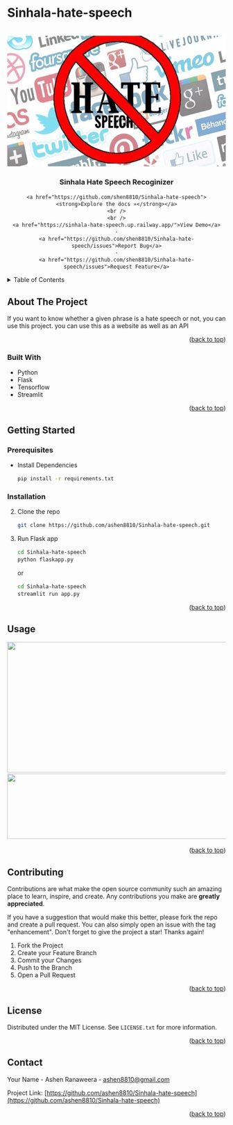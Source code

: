 # Sinhala-hate-speech

<a name="readme-top"></a>


<br />
<div align="center">
  <a href="https://github.com/ashen8810/Sinhala-hate-speech">
    <img src="images/1520125946303.jpg" alt="Logo" width="600" height="300">
  </a>

  <h3 align="center">Sinhala Hate Speech Recoginizer</h3>

  <p align="center">
    
 
    <a href="https://github.com/shen8810/Sinhala-hate-speech"><strong>Explore the docs »</strong></a>
    <br />
    <br />
    <a href="https://sinhala-hate-speech.up.railway.app/">View Demo</a>
    ·
    <a href="https://github.com/shen8810/Sinhala-hate-speech/issues">Report Bug</a>
    ·
    <a href="https://github.com/shen8810/Sinhala-hate-speech/issues">Request Feature</a>
  </p>
</div>



<!-- TABLE OF CONTENTS -->
<details>
  <summary>Table of Contents</summary>
  <ol>
    <li>
      <a href="#about-the-project">About The Project</a>
      <ul>
        <li><a href="#built-with">Built With</a></li>
      </ul>
    </li>
    <li>
      <a href="#getting-started">Getting Started</a>
      <ul>
        <li><a href="#prerequisites">Prerequisites</a></li>
        <li><a href="#installation">Installation</a></li>
      </ul>
    </li>
    <li><a href="#usage">Usage</a></li>
    <li><a href="#roadmap">Roadmap</a></li>
    <li><a href="#contributing">Contributing</a></li>
    <li><a href="#license">License</a></li>
    <li><a href="#contact">Contact</a></li>
    <li><a href="#acknowledgments">Acknowledgments</a></li>
  </ol>
</details>



<!-- ABOUT THE PROJECT -->
## About The Project



If you want to know whether a given phrase is a hate speech or not, you  can use this project.
you can use this as a website as well as an API 

<p align="right">(<a href="#readme-top">back to top</a>)</p>



### Built With


  - Python
  - Flask
  - Tensorflow
  - Streamlit
 
<p align="right">(<a href="#readme-top">back to top</a>)</p>



<!-- GETTING STARTED -->
## Getting Started



### Prerequisites

* Install Dependencies 
  ```sh
  pip install -r requirements.txt
  ```

### Installation


2. Clone the repo
   ```sh
   git clone https://github.com/ashen8810/Sinhala-hate-speech.git
   ```

2. Run Flask app
   ```sh
   cd Sinhala-hate-speech
   python flaskapp.py
   ```
   or
   
    ```sh
   cd Sinhala-hate-speech
   streamlit run app.py
   ```
   

<p align="right">(<a href="#readme-top">back to top</a>)</p>



<!-- USAGE EXAMPLES -->
## Usage

<a>
    <img src="https://github.com/ashen8810/resumewebsite/blob/master/assets/images/Screenshot1.png"  width="600" height="300">
  </a>
  <a>
    <img src="https://github.com/ashen8810/resumewebsite/blob/master/assets/images/Screenshot%202022-03-01%20151133.png" width="600" height="150">
  </a>

<p align="right">(<a href="#readme-top">back to top</a>)</p>



<!-- CONTRIBUTING -->
## Contributing

Contributions are what make the open source community such an amazing place to learn, inspire, and create. Any contributions you make are **greatly appreciated**.

If you have a suggestion that would make this better, please fork the repo and create a pull request. You can also simply open an issue with the tag "enhancement".
Don't forget to give the project a star! Thanks again!

1. Fork the Project
2. Create your Feature Branch 
3. Commit your Changes 
4. Push to the Branch 
5. Open a Pull Request

<p align="right">(<a href="#readme-top">back to top</a>)</p>



<!-- LICENSE -->
## License

Distributed under the MIT License. See `LICENSE.txt` for more information.

<p align="right">(<a href="#readme-top">back to top</a>)</p>



<!-- CONTACT -->
## Contact

Your Name - Ashen Ranaweera - ashen8810@gmail.com

Project Link: [https://github.com/ashen8810/Sinhala-hate-speech](https://github.com/ashen8810/Sinhala-hate-speech)

<p align="right">(<a href="#readme-top">back to top</a>)</p>




<!-- 

<!-- MARKDOWN LINKS & IMAGES -->
<!-- https://www.markdownguide.org/basic-syntax/#reference-style-links 
[contributors-shield]: https://img.shields.io/github/contributors/othneildrew/Best-README-Template.svg?style=for-the-badge
[contributors-url]: https://github.com/othneildrew/Best-README-Template/graphs/contributors
[forks-shield]: https://img.shields.io/github/forks/othneildrew/Best-README-Template.svg?style=for-the-badge
[forks-url]: https://github.com/othneildrew/Best-README-Template/network/members
[stars-shield]: https://img.shields.io/github/stars/othneildrew/Best-README-Template.svg?style=for-the-badge
[stars-url]: https://github.com/othneildrew/Best-README-Template/stargazers
[issues-shield]: https://img.shields.io/github/issues/othneildrew/Best-README-Template.svg?style=for-the-badge
[issues-url]: https://github.com/othneildrew/Best-README-Template/issues
[license-shield]: https://img.shields.io/github/license/othneildrew/Best-README-Template.svg?style=for-the-badge
[license-url]: https://github.com/othneildrew/Best-README-Template/blob/master/LICENSE.txt
[linkedin-shield]: https://img.shields.io/badge/-LinkedIn-black.svg?style=for-the-badge&logo=linkedin&colorB=555
[linkedin-url]: https://linkedin.com/in/othneildrew
[product-screenshot]: images/screenshot.png
[Next.js]: https://img.shields.io/badge/next.js-000000?style=for-the-badge&logo=nextdotjs&logoColor=white
[Next-url]: https://nextjs.org/
[React.js]: https://img.shields.io/badge/React-20232A?style=for-the-badge&logo=react&logoColor=61DAFB
[React-url]: https://reactjs.org/
[Vue.js]: https://img.shields.io/badge/Vue.js-35495E?style=for-the-badge&logo=vuedotjs&logoColor=4FC08D
[Vue-url]: https://vuejs.org/
[Angular.io]: https://img.shields.io/badge/Angular-DD0031?style=for-the-badge&logo=angular&logoColor=white
[Angular-url]: https://angular.io/
[Svelte.dev]: https://img.shields.io/badge/Svelte-4A4A55?style=for-the-badge&logo=svelte&logoColor=FF3E00
[Svelte-url]: https://svelte.dev/
[Laravel.com]: https://img.shields.io/badge/Laravel-FF2D20?style=for-the-badge&logo=laravel&logoColor=white
[Laravel-url]: https://laravel.com
[Bootstrap.com]: https://img.shields.io/badge/Bootstrap-563D7C?style=for-the-badge&logo=bootstrap&logoColor=white
[Bootstrap-url]: https://getbootstrap.com
[JQuery.com]: https://img.shields.io/badge/jQuery-0769AD?style=for-the-badge&logo=jquery&logoColor=white
[JQuery-url]: https://jquery.com  -->
